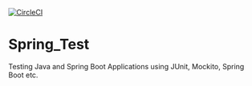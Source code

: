 [![CircleCI](https://circleci.com/gh/marco-chen4u/Spring_Test.svg?style=svg)](https://circleci.com/gh/marco-chen4u/Spring_Test)

# Spring_Test
Testing Java and Spring Boot Applications using JUnit, Mockito, Spring Boot etc.
